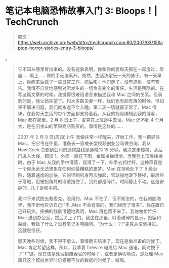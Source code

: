 # 笔记本电脑恐怖故事入门 3: Bloops！| TechCrunch

> 原文：<https://web.archive.org/web/http://techcrunch.com:80/2007/03/15/laptop-horror-stories-entry-3-bloops/>

。

> 它不知从哪里冒出来的。没有迹象表明。你和你的爱每天都在一起度过，早晨……晚上……你的手无法离开。突然，生活决定玩一天的婊子。有一天早上，你醒来后做了一些日常工作，然后嘭！他们走了。没有迹象，没有警告。我情不自禁地感到对所发生的一切负有完全的责任。生活是残酷的。在写这篇文章的时候，我觉得很难用语言来描述我和 Mac 之间的关系。但讽刺的是，我让她失望了。和大多数夫妻一样，我们也有起有落的时候，但如果不解决问题，我们就永远不会入睡。第二天一切就都正常了。Mac 很棒，在我每天生活的每个方面都支持着我。从我的视频编辑到我的博客，Mac 都在那里。2 月 8 日上午，麦克在上班途中去世。Mac 还不到 4 个月大，是在旧金山的苹果商店购买的。事情是这样的……

> 2007 年 2 月 8 日(周四)上午
> 我像往常一样醒来，开始工作。我一把抓住 Mac，把它甩在怀里，准备去一家成长型视频创业公司做咨询。我从 HowIGeek 总部到公司的通常路线是通常的 15 分钟。我决定走楼梯，从后门进入大楼，错误 1。外面一直在下雨，金属楼梯很滑。当我登上顶层楼梯时，由于 Mac 从我的手中滑落，我滑了一下，伸手去抓栏杆。这种声音是一个你永远无法想象在任何你最糟糕的噩梦。Mac 在拐角处下了 5 级台阶，随着速度的加快，它的铝制机身再次弹起，雪球般地滚下楼梯，最后终于落地，但被拐角处的墙壁挡住了。到处都是碎片。时间静止不动。这是安静的…几乎是和平的。
> 
> 我冲下来试图去救麦克。没用的。Mac 不在了，但不知怎的，在我的脑海里，我不断地告诉自己:“不..Mac 不会有事的，我们经历了很多”。我在跟自己开玩笑。扭曲的残骸清楚地表明，Mac 再也回不来了。我匆匆忙忙把 Mac 送到办公室，然后关上了门。我坐在那里，盯着破碎的显示，毁容和裂缝。我做了什么？没有笔记本电脑包。“为什么！？!"麦克从没坚持过。这就是信任。
> 
> 那天晚些时候，我不得不承认，事情确实结束了。现在是做准备的时候了。Mac 肯定希望这样。所以，我拿着 firewire 电缆给 Mac 通电，同时按下了“T”键。现在该是处理捐赠器官的时候了，或者更确切地说，是处理 Mac 离开这个模拟世界时仍紧握不放的数据的时候了。结局。